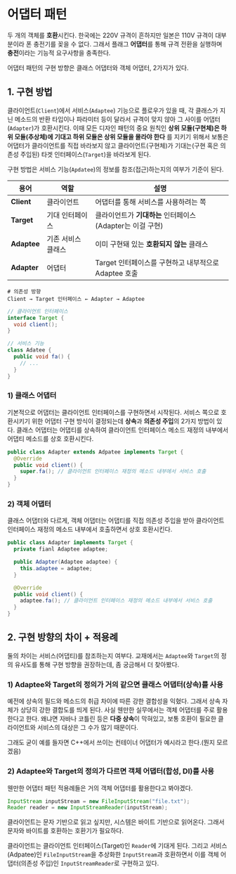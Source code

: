 # 어댑터 패턴

두 개의 객체를 **호환**시킨다. 한국에는 220V 규격이 흔하지만 일본은 110V 규격이 대부분이라 폰 충전기를 꽂을 수 없다. 그래서 플래그 **어댑터**를 통해 규격 전환을 실행하며 **충전**이라는 기능적 요구사항을 충족한다.

어댑터 패턴의 구현 방향은 클래스 어댑터와 객체 어댑터, 2가지가 있다.

## 1. 구현 방법

클라이언트(`Client`)에서 서비스(`Adaptee`) 기능으로 플로우가 있을 때, 각 클래스가 지닌 메소드의 반환 타입이나 파라미터 등이 달라서 규격이 맞지 않아 그 사이를 어댑터(`Adapter`)가 호환시킨다. 이때 모든 디자인 패턴의 중요 원칙인 **상위 모듈(구현체)은 하위 모듈(추상체)에 기대고 하위 모듈은 상위 모듈을 몰라야 한다** 를 지키기 위해서 보통은 어댑터가 클라이언트를 직접 바라보지 않고 클라이언트(구현체)가 기대는(구현 혹은 의존성 주입된) 타겟 인터페이스(`Target`)을 바라보게 된다.

구현 방법은 서비스 기능(`Apdatee`)의 정보를 참조(접근)하는지의 여부가 기준이 된다.

| 용어                            | 역할            | 설명                                     |
| ----------------------------- | ------------- | -------------------------------------- |
| **Client**                    | 클라이언트         | 어댑터를 통해 서비스를 사용하려는 쪽                   | 
| **Target**       | 기대 인터페이스      | 클라이언트가 **기대하는** 인터페이스 (Adapter는 이걸 구현) |
| **Adaptee**                   | 기존 서비스 클래스    | 이미 구현돼 있는 **호환되지 않는** 클래스              |
| **Adapter**                   | 어댑터           | Target 인터페이스를 구현하고 내부적으로 Adaptee 호출    | 

```shell
# 의존성 방향
Client → Target 인터페이스 ← Adapter → Adaptee
```
```java
// 클라이언트 인터페이스
interface Target {
  void client();
}

// 서비스 기능
class Adatee {
  public void fa() {
    // ...
  }
}
```

### 1) 클래스 어댑터

기본적으로 어댑터는 클라이언트 인터페이스를 구현하면서 시작된다. 서비스 쪽으로 호환시키기 위한 어댑터 구현 방식이 결정되는데 **상속**과 **의존성 주입**의 2가지 방법이 있다. 클래스 어댑터는 어댑티를 상속하여 클라이언트 인터페이스 메소드 재정의 내부에서 어댑티 메소드를 상호 호환시킨다.

```java
public class Adapter extends Adpatee implements Target {
  @Override
  public void client() {
    super.fa(); // 클라이언트 인터페이스 재정의 메소드 내부에서 서비스 호출
  }
}
```

### 2) 객체 어댑터

클래스 어댑터와 다르게, 객체 어댑터는 어댑티를 직접 의존성 주입을 받아 클라이언트 인터페이스 재정의 메소드 내부에서 호출하면서 상호 호환시킨다.

```java
public class Adapter implements Target {
  private fianl Adaptee adaptee;

  public Adapter(Adaptee adaptee) {
    this.adaptee = adaptee;
  }

  @Override
  public void client() {
    adaptee.fa(); // 클라이언트 인터페이스 재정의 메소드 내부에서 서비스 호출
  }
}
```

## 2. 구현 방향의 차이 + 적용례

둘의 차이는 서비스(어댑티)를 참조하는지 여부다. 교재에서는 `Adaptee`와 `Target`의 정의 유사도를 통해 구현 방향을 권장하는데, 좀 궁금해서 더 찾아봤다. 

### 1) Adaptee와 Target의 정의가 거의 같으면 클래스 어댑터(상속)를 사용

예전에 상속의 필드와 메소드의 취급 차이에 따른 강한 결합성을 익혔다. 그래서 상속 자체가 상당히 강한 결합도를 띄게 된다. 사실 웬만한 실무에서는 객체 어댑터를 주로 활용한다고 한다. 왜냐면 자바나 코틀린 등은 **다중 상속**이 막혀있고, 보통 호환이 필요한 클라이언트와 서비스의 대상은 그 수가 많기 때문이다.

그래도 굳이 예를 들자면 C++에서 쓰이는 컨테이너 어댑터가 예시라고 한다.(뭔지 모르겠음)

### 2) Adaptee와 Target의 정의가 다르면 객체 어댑터(합성, DI)를 사용

웬만한 어댑터 패턴 적용례들은 거의 객체 어댑터를 활용한다고 봐야겠다.
```java
InputStream inputStream = new FileInputStream("file.txt");
Reader reader = new InputStreamReader(inputStream);
```

클라이언트는 문자 기반으로 읽고 싶지만, 시스템은 바이트 기반으로 읽어온다. 그래서 문자와 바이트를 호환하는 호환기가 필요하다.

클라이언트는 클라이언트 인터페이스(Target)인 `Reader`에 기대게 된다. 그리고 서비스(Adpatee)인 `FileInputStream`을 추상화한 `InputStream`과 호환하면서 이를 객체 어댑터(의존성 주입)인 `InputStreamReader`로 구현하고 있다.



